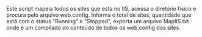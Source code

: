  Este script mapeia todos os sites que esta no IIS, acessa o diretório físico e procura pelo arquivo web.config. 
 Informa o total de sites, quantidade que está com o  status "Running" e "Stopped",  exporta um arquivo MapIIS.txt onde é um compilado do conteúdo de todos os web.config dos sites. 
